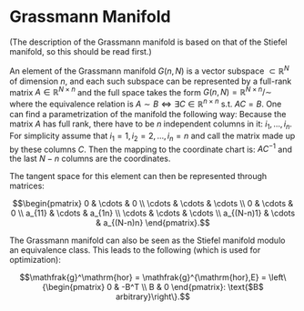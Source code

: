 # Grassmann Manifold 

(The description of the Grassmann manifold is based on that of the Stiefel manifold, so this should be read first.)

An element of the Grassmann manifold $G(n,N)$ is a vector subspace $\subset\mathbb{R}^N$ of dimension $n$, and each such subspace can be represented by a full-rank matrix $A\in\mathbb{R}^{N\times{}n}$ and the full space takes the form $G(n,N) = \mathbb{R}^{N\times{}n}/\sim$ where the equivalence relation is $A\sim{}B \iff \exists{}C\in\mathbb{R}^{n\times{}n}\text{ s.t. }AC = B$. One can find a parametrization of the manifold the following way: Because the matrix $A$ has full rank, there have to be $n$ independent columns in it: $i_1, \ldots, i_n$. For simplicity assume that $i_1 = 1, i_2=2, \ldots, i_n=n$ and call the matrix made up by these columns $C$. Then the mapping to the coordinate chart is: $AC^{-1}$ and the last $N-n$ columns are the coordinates. 

The tangent space for this element can then be represented through matrices: 

```math
\begin{pmatrix}
    0 & \cdots & 0 \\
    \cdots & \cdots & \cdots \\ 
    0 & \cdots & 0 \\
    a_{11} & \cdots & a_{1n} \\
    \cdots & \cdots & \cdots \\ 
    a_{(N-n)1} & \cdots & a_{(N-n)n}
\end{pmatrix}.
```

The Grassmann manifold can also be seen as the Stiefel manifold modulo an equivalence class. This leads to the following (which is used for optimization):

```math
\mathfrak{g}^\mathrm{hor} = \mathfrak{g}^{\mathrm{hor},E} = \left\{\begin{pmatrix} 0 & -B^T \\ B & 0 \end{pmatrix}: \text{$B$ arbitrary}\right\}.
```
